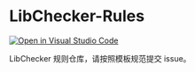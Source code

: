 # LibChecker-Rules

[![Open in Visual Studio Code](https://open.vscode.dev/badges/open-in-vscode.svg)](https://open.vscode.dev/zhaobozhen/LibChecker-Rules)

LibChecker 规则仓库，请按照模板规范提交 issue。
